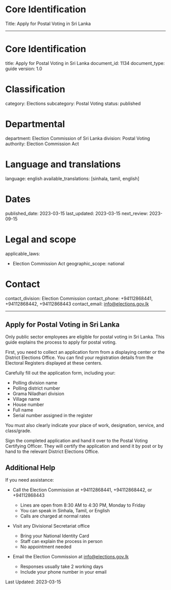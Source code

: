 # Core Identification
Title: Apply for Postal Voting in Sri Lanka

---
# Core Identification
title: Apply for Postal Voting in Sri Lanka
document_id: 1134
document_type: guide
version: 1.0

# Classification
category: Elections
subcategory: Postal Voting
status: published

# Departmental
department: Election Commission of Sri Lanka
division: Postal Voting
authority: Election Commission Act

# Language and translations
language: english
available_translations: [sinhala, tamil, english]

# Dates
published_date: 2023-03-15
last_updated: 2023-03-15
next_review: 2023-09-15

# Legal and scope
applicable_laws:
 - Election Commission Act
geographic_scope: national

# Contact
contact_division: Election Commission
contact_phone: +94112868441, +94112868442, +94112868443
contact_email: info@elections.gov.lk

---

## Apply for Postal Voting in Sri Lanka

Only public sector employees are eligible for postal voting in Sri Lanka. This guide explains the process to apply for postal voting.

First, you need to collect an application form from a displaying center or the District Elections Office. You can find your registration details from the Electoral Registers displayed at these centers.

Carefully fill out the application form, including your:
- Polling division name
- Polling district number
- Grama Niladhari division
- Village name
- House number
- Full name
- Serial number assigned in the register

You must also clearly indicate your place of work, designation, service, and class/grade.

Sign the completed application and hand it over to the Postal Voting Certifying Officer. They will certify the application and send it by post or by hand to the relevant District Elections Office.

## Additional Help

If you need assistance:

- Call the Election Commission at +94112868441, +94112868442, or +94112868443
    - Lines are open from 8:30 AM to 4:30 PM, Monday to Friday
    - You can speak in Sinhala, Tamil, or English
    - Calls are charged at normal rates

- Visit any Divisional Secretariat office
    - Bring your National Identity Card
    - Staff can explain the process in person
    - No appointment needed

- Email the Election Commission at info@elections.gov.lk
    - Responses usually take 2 working days
    - Include your phone number in your email

Last Updated: 2023-03-15